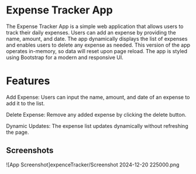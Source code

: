 # Expense Tracker App

The Expense Tracker App is a simple web application that allows users to track their daily expenses. Users can add an expense by providing the name, amount, and date. The app dynamically displays the list of expenses and enables users to delete any expense as needed. This version of the app operates in-memory, so data will reset upon page reload. The app is styled using Bootstrap for a modern and responsive UI.

# Features

Add Expense: Users can input the name, amount, and date of an expense to add it to the list.

Delete Expense: Remove any added expense by clicking the delete button.

Dynamic Updates: The expense list updates dynamically without refreshing the page.




## Screenshots

![App Screenshot]expenceTracker/Screenshot 2024-12-20 225000.png